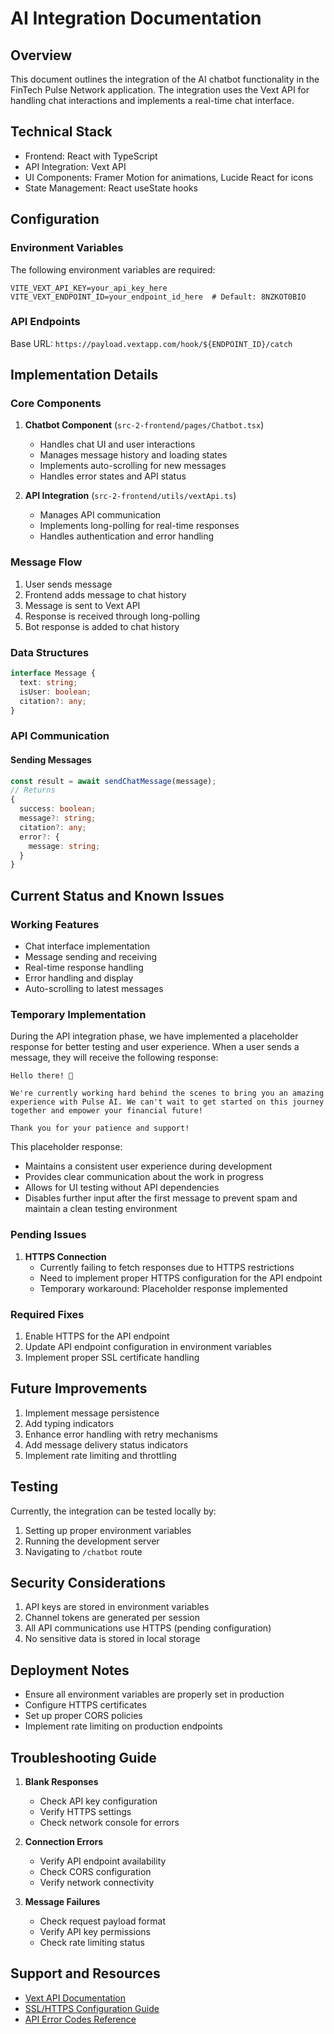 # AI Integration Documentation

## Overview
This document outlines the integration of the AI chatbot functionality in the FinTech Pulse Network application. The integration uses the Vext API for handling chat interactions and implements a real-time chat interface.

## Technical Stack
- Frontend: React with TypeScript
- API Integration: Vext API
- UI Components: Framer Motion for animations, Lucide React for icons
- State Management: React useState hooks

## Configuration

### Environment Variables
The following environment variables are required:
```env
VITE_VEXT_API_KEY=your_api_key_here
VITE_VEXT_ENDPOINT_ID=your_endpoint_id_here  # Default: 8NZKOT0BIO
```

### API Endpoints
Base URL: `https://payload.vextapp.com/hook/${ENDPOINT_ID}/catch`

## Implementation Details

### Core Components

1. **Chatbot Component** (`src-2-frontend/pages/Chatbot.tsx`)
   - Handles chat UI and user interactions
   - Manages message history and loading states
   - Implements auto-scrolling for new messages
   - Handles error states and API status

2. **API Integration** (`src-2-frontend/utils/vextApi.ts`)
   - Manages API communication
   - Implements long-polling for real-time responses
   - Handles authentication and error handling

### Message Flow
1. User sends message
2. Frontend adds message to chat history
3. Message is sent to Vext API
4. Response is received through long-polling
5. Bot response is added to chat history

### Data Structures

```typescript
interface Message {
  text: string;
  isUser: boolean;
  citation?: any;
}
```

### API Communication

#### Sending Messages
```typescript
const result = await sendChatMessage(message);
// Returns
{
  success: boolean;
  message?: string;
  citation?: any;
  error?: {
    message: string;
  }
}
```

## Current Status and Known Issues

### Working Features
- Chat interface implementation
- Message sending and receiving
- Real-time response handling
- Error handling and display
- Auto-scrolling to latest messages

### Temporary Implementation
During the API integration phase, we have implemented a placeholder response for better testing and user experience. When a user sends a message, they will receive the following response:

```
Hello there! 🌟
 
We're currently working hard behind the scenes to bring you an amazing experience with Pulse AI. We can't wait to get started on this journey together and empower your financial future!
 
Thank you for your patience and support!
```

This placeholder response:
- Maintains a consistent user experience during development
- Provides clear communication about the work in progress
- Allows for UI testing without API dependencies
- Disables further input after the first message to prevent spam and maintain a clean testing environment

### Pending Issues
1. **HTTPS Connection**
   - Currently failing to fetch responses due to HTTPS restrictions
   - Need to implement proper HTTPS configuration for the API endpoint
   - Temporary workaround: Placeholder response implemented

### Required Fixes
1. Enable HTTPS for the API endpoint
2. Update API endpoint configuration in environment variables
3. Implement proper SSL certificate handling

## Future Improvements
1. Implement message persistence
2. Add typing indicators
3. Enhance error handling with retry mechanisms
4. Add message delivery status indicators
5. Implement rate limiting and throttling

## Testing
Currently, the integration can be tested locally by:
1. Setting up proper environment variables
2. Running the development server
3. Navigating to `/chatbot` route

## Security Considerations
1. API keys are stored in environment variables
2. Channel tokens are generated per session
3. All API communications use HTTPS (pending configuration)
4. No sensitive data is stored in local storage

## Deployment Notes
- Ensure all environment variables are properly set in production
- Configure HTTPS certificates
- Set up proper CORS policies
- Implement rate limiting on production endpoints

## Troubleshooting Guide
1. **Blank Responses**
   - Check API key configuration
   - Verify HTTPS settings
   - Check network console for errors

2. **Connection Errors**
   - Verify API endpoint availability
   - Check CORS configuration
   - Verify network connectivity

3. **Message Failures**
   - Check request payload format
   - Verify API key permissions
   - Check rate limiting status

## Support and Resources
- [Vext API Documentation](https://docs.vextapp.com)
- [SSL/HTTPS Configuration Guide](https://docs.vextapp.com/ssl-setup)
- [API Error Codes Reference](https://docs.vextapp.com/errors)
